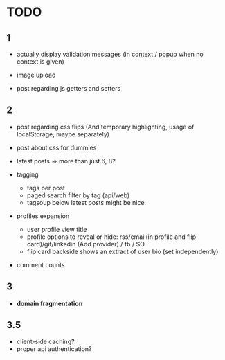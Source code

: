 TODO
=======

1
-------

- actually display validation messages (in context / popup when no context is given)

- image upload

- post regarding js getters and setters


2
-------

- post regarding css flips (And temporary highlighting, usage of localStorage, maybe separately)
- post about css for dummies

- latest posts => more than just 6, 8?

- tagging
  - tags per post
  - paged search filter by tag (api/web)
  - tagsoup below latest posts might be nice.

- profiles expansion
  - user profile view title
  - profile options to reveal or hide: rss/email(in profile and flip card)/git/linkedin (Add provider) / fb / SO
  - flip card backside shows an extract of user bio (set independently)

- comment counts



3
-------
- **domain fragmentation**

3.5
-------
- client-side caching?
- proper api authentication?